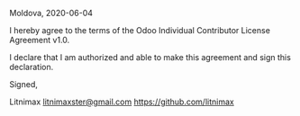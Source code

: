 Moldova, 2020-06-04

I hereby agree to the terms of the Odoo Individual Contributor License
Agreement v1.0.

I declare that I am authorized and able to make this agreement and sign this
declaration.

Signed,

Litnimax litnimaxster@gmail.com https://github.com/litnimax
